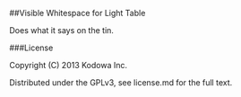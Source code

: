 ##Visible Whitespace for Light Table

Does what it says on the tin.

###License

Copyright (C) 2013 Kodowa Inc.

Distributed under the GPLv3, see license.md for the full text.